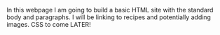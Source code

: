 In this webpage I am going to build a basic HTML site with the standard body and paragraphs. I will be linking to recipes and potentially adding images. CSS to come LATER!
